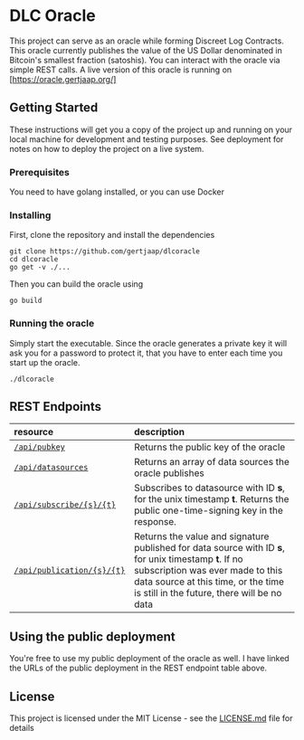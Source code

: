 # DLC Oracle

This project can serve as an oracle while forming Discreet Log Contracts. This oracle currently publishes the value of the US Dollar denominated in Bitcoin's smallest fraction (satoshis). You can interact with the oracle via simple REST calls. A live version of this oracle is running on [https://oracle.gertjaap.org/]

## Getting Started

These instructions will get you a copy of the project up and running on your local machine for development and testing purposes. See deployment for notes on how to deploy the project on a live system.

### Prerequisites

You need to have golang installed, or you can use Docker

### Installing

First, clone the repository and install the dependencies

```
git clone https://github.com/gertjaap/dlcoracle
cd dlcoracle
go get -v ./...
```

Then you can build the oracle using
```
go build
```

### Running the oracle

Simply start the executable. Since the oracle generates a private key it will ask you for a password to protect it, that you have to enter each time you start up the oracle.

```
./dlcoracle
```

## REST Endpoints

| resource          | description                              |
|:------------------|:-----------------------------------------|
|[`/api/pubkey`](https://oracle.gertjaap.org/api/pubkey)      | Returns the public key of the oracle     |
|[`/api/datasources`](https://oracle.gertjaap.org/api/datasources) | Returns an array of data sources the oracle publishes |
|[`/api/subscribe/{s}/{t}`](https://oracle.gertjaap.org/api/subscribe/1/1523447385) | Subscribes to datasource with ID **s**, for the unix timestamp **t**. Returns the public one-time-signing key in the response. |
|[`/api/publication/{s}/{t}`](https://oracle.gertjaap.org/api/publication/1/1523447385) | Returns the value and signature published for data source with ID **s**, for unix timestamp **t**. If no subscription was ever made to this data source at this time, or the time is still in the future, there will be no data |

## Using the public deployment

You're free to use my public deployment of the oracle as well. I have linked the URLs of the public deployment in the REST endpoint table above.

## License

This project is licensed under the MIT License - see the [LICENSE.md](LICENSE.md) file for details
